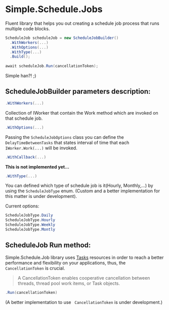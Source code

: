 # Simple.Schedule.Jobs

Fluent library that helps you out creating a schedule job process that runs multiple code blocks.

```c#
ScheduleJob scheduleJob = new ScheduleJobBuilder()
  .WithWorkers(...)
  .WithOptions(...)
  .WithType(...)
  .Build();
  
await scheduleJob.Run(cancellationToken);
```

Simple han?! ;)

## ScheduleJobBuilder parameters description:
```c#
.WithWorkers(...)
```
Collection of IWorker that contain the Work method which are invoked on that schedule job. 

```c#
.WithOptions(...)
```
 Passing the ``` ScheduleJobOptions ``` class you can define the ``` DelayTimeBetweenTasks ``` that states interval of time that each ``` IWorker.Work(...) ``` will be invoked.

```c#
.WithCallback(...)
```
**This is not implemented yet...**

```c#
.WithType(...)
```
You can defined which type of schedule job is it(Hourly, Monthly,...) by using the ``` ScheduleJobType ``` enum.
(Custom and a better implementation for this matter is under development).

Current options:
```c#
ScheduleJobType.Daily
ScheduleJobType.Hourly
ScheduleJobType.Weekly
ScheduleJobType.Montly
```

## ScheduleJob Run method:

Simple.Schedule.Job library uses [Tasks](https://docs.microsoft.com/en-us/dotnet/api/system.threading.tasks.task?view=netcore-3.1) resources in order to reach a better performance and flexibility on your applications, thus, the ```CancellationToken``` is crucial.

> A CancellationToken enables cooperative cancellation between threads, thread pool work items, or Task objects.

```c#
.Run(cancellationToken)
```
(A better implementation to use ``` CancellationToken``` is under development.)
